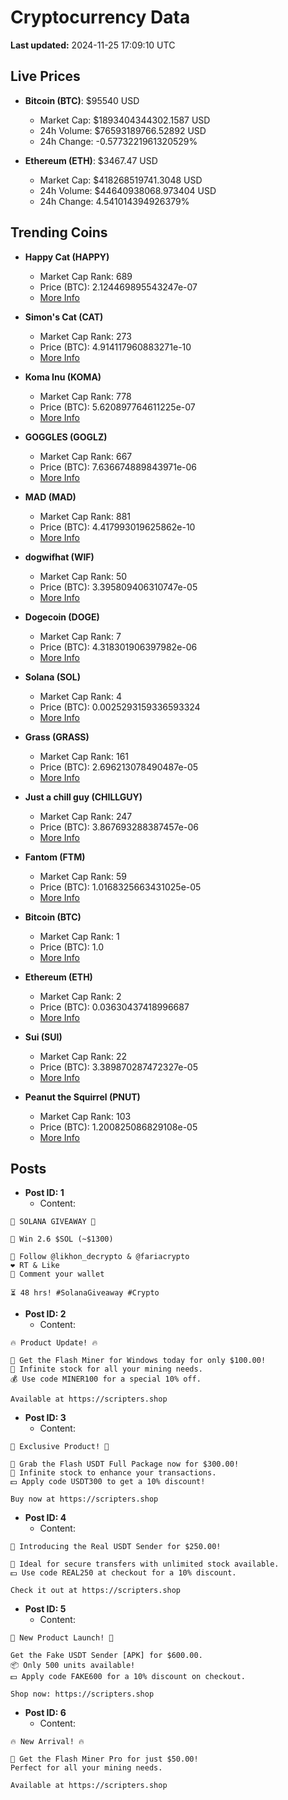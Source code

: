 # Cryptocurrency Data

**Last updated:** 2024-11-25 17:09:10 UTC

## Live Prices
- **Bitcoin (BTC)**: $95540 USD
  - Market Cap: $1893404344302.1587 USD
  - 24h Volume: $76593189766.52892 USD
  - 24h Change: -0.5773221961320529%

- **Ethereum (ETH)**: $3467.47 USD
  - Market Cap: $418268519741.3048 USD
  - 24h Volume: $44640938068.973404 USD
  - 24h Change: 4.541014394926379%

## Trending Coins
- **Happy Cat (HAPPY)**
  - Market Cap Rank: 689
  - Price (BTC): 2.124469895543247e-07
  - [More Info](https://www.coingecko.com/en/coins/happycat)

- **Simon's Cat (CAT)**
  - Market Cap Rank: 273
  - Price (BTC): 4.914117960883271e-10
  - [More Info](https://www.coingecko.com/en/coins/simons-cat)

- **Koma Inu (KOMA)**
  - Market Cap Rank: 778
  - Price (BTC): 5.620897764611225e-07
  - [More Info](https://www.coingecko.com/en/coins/koma-inu)

- **GOGGLES (GOGLZ)**
  - Market Cap Rank: 667
  - Price (BTC): 7.636674889843971e-06
  - [More Info](https://www.coingecko.com/en/coins/goggles)

- **MAD (MAD)**
  - Market Cap Rank: 881
  - Price (BTC): 4.417993019625862e-10
  - [More Info](https://www.coingecko.com/en/coins/mad-2)

- **dogwifhat (WIF)**
  - Market Cap Rank: 50
  - Price (BTC): 3.395809406310747e-05
  - [More Info](https://www.coingecko.com/en/coins/dogwifhat)

- **Dogecoin (DOGE)**
  - Market Cap Rank: 7
  - Price (BTC): 4.318301906397982e-06
  - [More Info](https://www.coingecko.com/en/coins/dogecoin)

- **Solana (SOL)**
  - Market Cap Rank: 4
  - Price (BTC): 0.0025293159336593324
  - [More Info](https://www.coingecko.com/en/coins/solana)

- **Grass (GRASS)**
  - Market Cap Rank: 161
  - Price (BTC): 2.696213078490487e-05
  - [More Info](https://www.coingecko.com/en/coins/grass)

- **Just a chill guy (CHILLGUY)**
  - Market Cap Rank: 247
  - Price (BTC): 3.867693288387457e-06
  - [More Info](https://www.coingecko.com/en/coins/just-a-chill-guy)

- **Fantom (FTM)**
  - Market Cap Rank: 59
  - Price (BTC): 1.0168325663431025e-05
  - [More Info](https://www.coingecko.com/en/coins/fantom)

- **Bitcoin (BTC)**
  - Market Cap Rank: 1
  - Price (BTC): 1.0
  - [More Info](https://www.coingecko.com/en/coins/bitcoin)

- **Ethereum (ETH)**
  - Market Cap Rank: 2
  - Price (BTC): 0.03630437418996687
  - [More Info](https://www.coingecko.com/en/coins/ethereum)

- **Sui (SUI)**
  - Market Cap Rank: 22
  - Price (BTC): 3.389870287472327e-05
  - [More Info](https://www.coingecko.com/en/coins/sui)

- **Peanut the Squirrel (PNUT)**
  - Market Cap Rank: 103
  - Price (BTC): 1.200825086829108e-05
  - [More Info](https://www.coingecko.com/en/coins/peanut-the-squirrel)

## Posts
- **Post ID: 1**
  - Content:
```
🚀 SOLANA GIVEAWAY 🚀

🎁 Win 2.6 $SOL (~$1300)

🤝 Follow @likhon_decrypto & @fariacrypto
❤️ RT & Like
💬 Comment your wallet

⏳ 48 hrs! #SolanaGiveaway #Crypto
```

- **Post ID: 2**
  - Content:
```
🔥 Product Update! 🔥

🚀 Get the Flash Miner for Windows today for only $100.00!
🔋 Infinite stock for all your mining needs.
💰 Use code MINER100 for a special 10% off.

Available at https://scripters.shop
```

- **Post ID: 3**
  - Content:
```
🎁 Exclusive Product! 🎁

💸 Grab the Flash USDT Full Package now for $300.00!
🎉 Infinite stock to enhance your transactions.
💵 Apply code USDT300 to get a 10% discount!

Buy now at https://scripters.shop
```

- **Post ID: 4**
  - Content:
```
💎 Introducing the Real USDT Sender for $250.00!

💼 Ideal for secure transfers with unlimited stock available.
💵 Use code REAL250 at checkout for a 10% discount.

Check it out at https://scripters.shop
```

- **Post ID: 5**
  - Content:
```
🚀 New Product Launch! 🚀

Get the Fake USDT Sender [APK] for $600.00.
📦 Only 500 units available!
💵 Apply code FAKE600 for a 10% discount on checkout.

Shop now: https://scripters.shop
```

- **Post ID: 6**
  - Content:
```
🔥 New Arrival! 🔥

💸 Get the Flash Miner Pro for just $50.00!
Perfect for all your mining needs.

Available at https://scripters.shop
```

